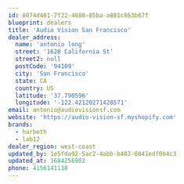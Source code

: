 ```yaml
---
id: 8074d401-7f22-4680-85ba-a881c863b67f
blueprint: dealers
title: 'Audio Vision San Francisco'
dealer_address:
  name: 'antonio long'
  street: '1628 California St'
  street2: null
  postCode: '94109'
  city: 'San Francisco'
  state: CA
  country: US
  latitude: '37.790596'
  longitude: '-122.42120271428571'
email: antonio@audiovisionsf.com
website: 'https://audio-vision-sf.myshopify.com'
brands:
  - harbeth
  - lab12
dealer_region: west-coast
updated_by: 1e5fda92-5ac2-4abb-b403-8041edf0b4c3
updated_at: 1684256902
phone: 4156141118
---
```

